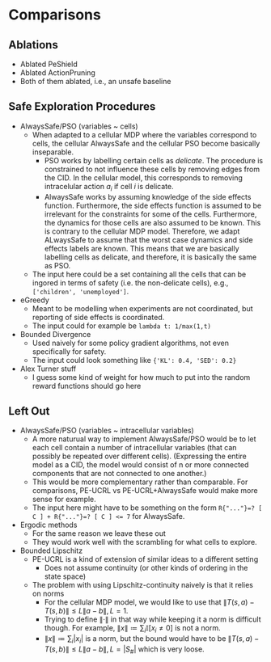 # Comparisons

## Ablations

- Ablated PeShield
- Ablated ActionPruning
- Both of them ablated, i.e., an unsafe baseline

## Safe Exploration Procedures

- AlwaysSafe/PSO (variables ~ cells)
  - When adapted to a cellular MDP where the variables correspond to cells, the cellular AlwaysSafe and the cellular PSO become basically inseparable.
    - PSO works by labelling certain cells as _delicate_. The procedure is constrained to not influence these cells by removing edges from the CID. In the cellular model, this corresponds to removing intracelular action $a_i$ if cell $i$ is delicate.
    - AlwaysSafe works by assuming knowledge of the side effects function. Furthermore, the side effects function is assumed to be irrelevant for the constraints for some of the cells. Furthermore, the dynamics for those cells are also assumed to be known. This is contrary to the cellular MDP model. Therefore, we adapt ALwaysSafe to assume that the worst case dynamics and side effects labels are known. This means that we are basically labelling cells as delicate, and therefore, it is basically the same as PSO.
  - The input here could be a set containing all the cells that can be ingored in terms of safety (i.e. the non-delicate cells), e.g., ```['children', 'unemployed']```.
- eGreedy
  - Meant to be modelling when experiments are not coordinated, but reporting of side effects is coordinated.
  - The input could for example be ```lambda t: 1/max(1,t)```
- Bounded Divergence
  - Used naively for some policy gradient algorithms, not even specifically for safety.
  - The input could look something like ```{'KL': 0.4, 'SED': 0.2}```
- Alex Turner stuff
  - I guess some kind of weight for how much to put into the random reward functions should go here

## Left Out

- AlwaysSafe/PSO (variables ~ intracellular variables)
  - A more naturual way to implement AlwaysSafe/PSO would be to let each cell contain a number of intracellular variables (that can possibly be repeated over different cells). (Expressing the entire model as a CID, the model would consist of n or more connected components that are not connected to one another.)
  - This would be more complementary rather than comparable. For comparisons, PE-UCRL vs PE-UCRL+AlwaysSafe would make more sense for example.
  - The input here might have to be something on the form ```R{"..."}=? [ C ] + R{"..."}=? [ C ] <= 7``` for AlwaysSafe.
- Ergodic methods
  - For the same reason we leave these out
  - They would work well with the scrambling for what cells to explore.
- Bounded Lipschitz
  - PE-UCRL is a kind of extension of similar ideas to a different setting
    - Does not assume continuity (or other kinds of ordering in the state space)
  - The problem with using Lipschitz-continuity naively is that it relies on norms
    - For the cellular MDP model, we would like to use that $\| T(s,a) - T(s,b) \| \leq L \| a - b \|, L = 1$.
    - Trying to define $\|\cdot\|$ in that way while keeping it a norm is difficult though. For example, $\| x \| \coloneqq \sum_i \mathbb{I}[x_i \neq 0]$ is not a norm.
    - $\| x \| \coloneqq \sum_i |x_i|$ is a norm, but the bound would have to be $\| T(s,a) - T(s,b) \| \leq L \| a - b \|, L = |S_\#|$ which is very loose.